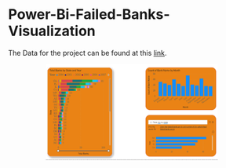 # Power-Bi-Failed-Banks-Visualization
The Data for the project can be found at this [link](https://catalog.data.gov/dataset/fdic-failed-bank-list).

<p align="center">
  <img src="https://github.com/Hammad-12/Power-Bi-Failed-Banks-Visualization/blob/main/Results.PNG" width="350" title="hover text">
<!--   <img src="your_relative_path_here_number_2_large_name" width="350" alt="accessibility text"> -->
</p>
